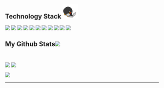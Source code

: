 <!-- Overview -->

<h2 align="left">Technology Stack <img src="https://github.com/itsvaibhavmishra/itsvaibhavmishra/blob/main/images/laptop.gif" width="50"></h2>

<p align="left">
  <img src="https://img.shields.io/badge/C-00599C?style=flat-square&logo=c&logoColor=white"/>
  <img src="https://img.shields.io/badge/-C++-00599C?style=flat-square&logo=c"/>
  <img src="https://img.shields.io/badge/-Python-430098?style=flat-square&logo=python"/>
  <img src="https://img.shields.io/badge/-HTML5-E34F26?style=flat-square&logo=html5&logoColor=white"/>
  <img src="https://img.shields.io/badge/-CSS3-1572B6?style=flat-square&logo=css3"/>
  <img src="https://img.shields.io/badge/-Bootstrap-563D7C?style=flat-square&logo=bootstrap"/>
  <img src="https://img.shields.io/badge/-JavaScript-black?style=flat-square&logo=javascript"/>
  <img src="https://img.shields.io/badge/-Nodejs-black?style=flat-square&logo=Node.js"/>
  <img src="https://img.shields.io/badge/-React-black?style=flat-square&logo=react"/>
  <img src="https://img.shields.io/badge/-Git-black?style=flat-square&logo=git"/>
  <img src="https://img.shields.io/badge/-GitHub-black?style=flat-square&logo=github"/>
</p>

<!---
<h2 align="left">
  My Contribution Graph <img src="https://media.giphy.com/media/xUA7aZeLE2e0P7Znz2/giphy.gif" width="50">
</h2>
<p align="left">
  <img src="https://github.com/itsvaibhavmishra/itsvaibhavmishra/raw/output/github-contribution-grid-snake.svg" alt="snake"></left>
</p>
-->

<h2 align="left">
  My Github Stats<img src="https://media.giphy.com/media/VgCDAzcKvsR6OM0uWg/giphy.gif" width="50">
</h2>
 
<br>

<p align = "left">
  <img  src = "https://github-readme-stats.vercel.app/api?username=itsvaibhavmishra&show_icons=true&theme=radical&line_height=27">
  <img src = "https://github-readme-stats.vercel.app/api/top-langs/?username=itsvaibhavmishra&hide=html,css,java,shaderlab,kotlin,hlsl&theme=radical">
</p>

<p align = "left">
 <img  src="https://github-readme-streak-stats.herokuapp.com/?user=itsvaibhavmishra&show_icons=true&locale=en&layout=compact&theme=radical&line_height=0" />
</p>
<hr>

